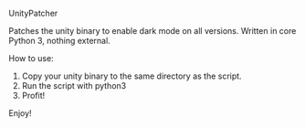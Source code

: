 UnityPatcher

Patches the unity binary to enable dark mode on all versions.
Written in core Python 3, nothing external.

How to use:
1) Copy your unity binary to the same directory as the script.
2) Run the script with python3
3) Profit!

Enjoy!
